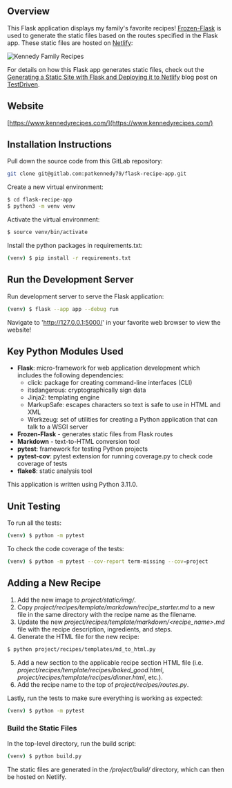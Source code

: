 ## Overview

This Flask application displays my family's favorite recipes!  [Frozen-Flask](https://pythonhosted.org/Frozen-Flask/) is
used to generate the static files based on the routes specified in the Flask app.  These static files are hosted on
[Netlify](https://www.netlify.com):

![Kennedy Family Recipes](project/static/img/flask_recipe_app_screenshot.png?raw=true "Kennedy Family Recipes")

For details on how this Flask app generates static files, check out the [Generating a Static Site with Flask and Deploying it to Netlify](https://testdriven.io/blog/) blog post on [TestDriven](https://testdriven.io/).

## Website

[https://www.kennedyrecipes.com/](https://www.kennedyrecipes.com/)

## Installation Instructions

Pull down the source code from this GitLab repository:

```sh
git clone git@gitlab.com:patkennedy79/flask-recipe-app.git
```

Create a new virtual environment:

```sh
$ cd flask-recipe-app
$ python3 -m venv venv
```

Activate the virtual environment:

```sh
$ source venv/bin/activate
```

Install the python packages in requirements.txt:

```sh
(venv) $ pip install -r requirements.txt
```

## Run the Development Server

Run development server to serve the Flask application:

```sh
(venv) $ flask --app app --debug run
```

Navigate to 'http://127.0.0.1:5000/' in your favorite web browser to view the website!

## Key Python Modules Used

* **Flask**: micro-framework for web application development which includes the following dependencies:
  * click: package for creating command-line interfaces (CLI)
  * itsdangerous: cryptographically sign data 
  * Jinja2: templating engine
  * MarkupSafe: escapes characters so text is safe to use in HTML and XML
  * Werkzeug: set of utilities for creating a Python application that can talk to a WSGI server
* **Frozen-Flask** - generates static files from Flask routes
* **Markdown** - text-to-HTML conversion tool
* **pytest**: framework for testing Python projects
* **pytest-cov**: pytest extension for running coverage.py to check code coverage of tests
* **flake8**: static analysis tool

This application is written using Python 3.11.0.

## Unit Testing

To run all the tests:

```sh
(venv) $ python -m pytest
```

To check the code coverage of the tests:

```sh
(venv) $ python -m pytest --cov-report term-missing --cov=project
```

## Adding a New Recipe

1. Add the new image to *project/static/img/*.
2. Copy *project/recipes/template/markdown/recipe_starter.md* to a new file in the same directory with the recipe name as the filename.
3. Update the new *project/recipes/template/markdown/<recipe_name>.md* file with the recipe description, ingredients, and steps.
4. Generate the HTML file for the new recipe:
```sh
$ python project/recipes/templates/md_to_html.py
```
5. Add a new section to the applicable recipe section HTML file (i.e. *project/recipes/template/recipes/baked_good.html*, *project/recipes/template/recipes/dinner.html*, etc.).
6. Add the recipe name to the top of *project/recipes/routes.py*.

Lastly, run the tests to make sure everything is working as expected:
```sh
(venv) $ python -m pytest
```

### Build the Static Files

In the top-level directory, run the build script:

```sh
(venv) $ python build.py
```

The static files are generated in the */project/build/* directory, which can then be hosted on Netlify.
